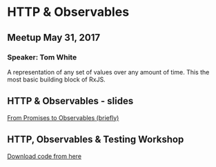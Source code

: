 # HTTP & Observables

## Meetup May 31, 2017

### Speaker: Tom White

A representation of any set of values over any amount of time. This the most basic building block of RxJS.

## HTTP & Observables - slides

[From Promises to Observables (briefly)](http://slides.com/tomwhite007/from-promises-to-observables#/)

## HTTP, Observables & Testing Workshop

[Download code from here](https://github.com/tomwhite007/http-experiment)
